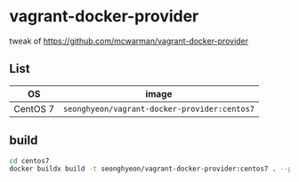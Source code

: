 # vagrant-docker-provider

tweak of https://github.com/mcwarman/vagrant-docker-provider

## List

|    OS    |                     image                    |
|:--------:|:--------------------------------------------:|
| CentOS 7 | `seonghyeon/vagrant-docker-provider:centos7` |

## build

```sh
cd centos7
docker buildx build -t seonghyeon/vagrant-docker-provider:centos7 . --push
```

